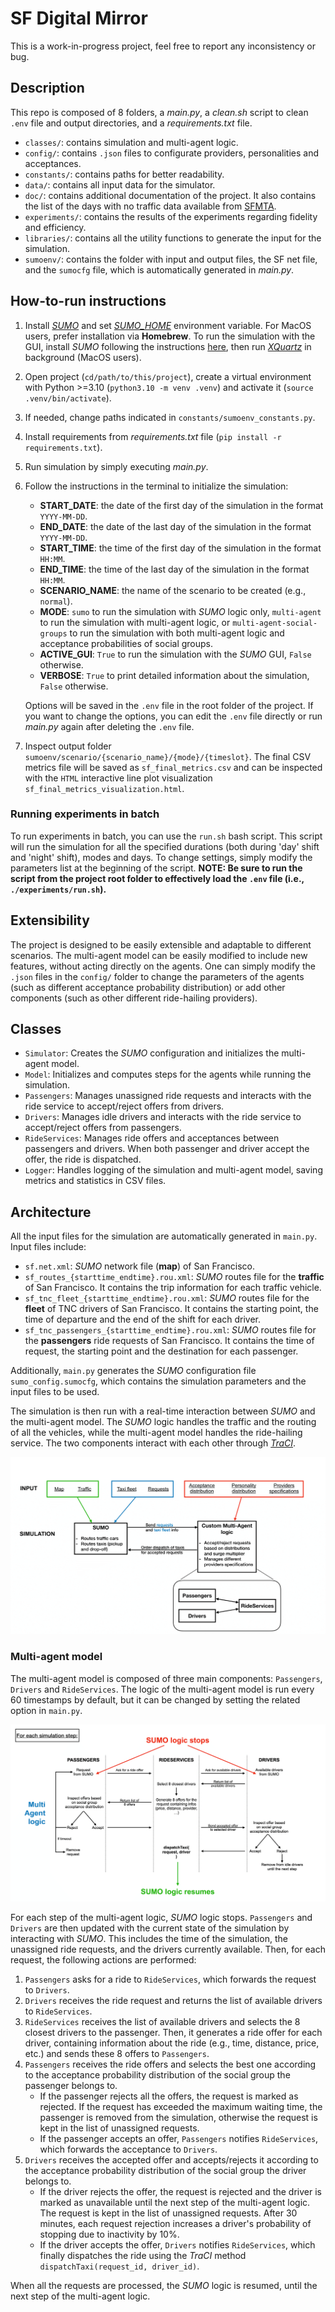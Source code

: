 # SF Digital Mirror

This is a work-in-progress project, feel free to report any inconsistency or bug.


## Description

This repo is composed of 8 folders, a *main.py*, a *clean.sh* script to clean `.env` file and output directories, and a *requirements.txt* file.

- `classes/`: contains simulation and multi-agent logic.
- `config/`: contains `.json` files to configurate providers, personalities and acceptances.
- `constants/`: contains paths for better readability.
- `data/`: contains all input data for the simulator.
- `doc/`: contains additional documentation of the project. It also contains the list of the days with no traffic data available from [SFMTA](https://data.sfgov.org/Transportation/SFMTA-Transit-Vehicle-Location-History-2021-/9722-grnf/data_preview).
- `experiments/`: contains the results of the experiments regarding fidelity and efficiency.
- `libraries/`: contains all the utility functions to generate the input for the simulation.
- `sumoenv/`: contains the folder with input and output files, the SF net file, and the `sumocfg` file, which is automatically generated in *main.py*.


## How-to-run instructions

1. Install [*SUMO*](https://sumo.dlr.de/docs/Downloads.php) and set [*SUMO_HOME*](https://sumo.dlr.de/docs/Basics/Basic_Computer_Skills.html#sumo_home) environment variable. For MacOS users, prefer installation via **Homebrew**. To run the simulation with the GUI, install *SUMO* following the instructions [here](https://github.com/DLR-TS/homebrew-sumo), then run [*XQuartz*](https://www.xquartz.org/) in background (MacOS users).
2. Open project (`cd/path/to/this/project`), create a virtual environment with Python >=3.10 (`python3.10 -m venv .venv`) and activate it (`source .venv/bin/activate`).
3. If needed, change paths indicated in `constants/sumoenv_constants.py`.
4. Install requirements from *requirements.txt* file (`pip install -r requirements.txt`).
5. Run simulation by simply executing *main.py*.
6. Follow the instructions in the terminal to initialize the simulation:
    - **START_DATE**: the date of the first day of the simulation in the format `YYYY-MM-DD`.
    - **END_DATE**: the date of the last day of the simulation in the format `YYYY-MM-DD`.
    - **START_TIME**: the time of the first day of the simulation in the format `HH:MM`.
    - **END_TIME**: the time of the last day of the simulation in the format `HH:MM`.
    - **SCENARIO_NAME**: the name of the scenario to be created (e.g., `normal`).
    - **MODE**: `sumo` to run the simulation with *SUMO* logic only, `multi-agent` to run the simulation with multi-agent logic, or `multi-agent-social-groups` to run the simulation with both multi-agent logic and acceptance probabilities of social groups.
    - **ACTIVE_GUI**: `True` to run the simulation with the *SUMO* GUI, `False` otherwise.
    - **VERBOSE**: `True` to print detailed information about the simulation, `False` otherwise.
    
    Options will be saved in the `.env` file in the root folder of the project. If you want to change the options, you can edit the `.env` file directly or run *main.py* again after deleting the `.env` file.
7. Inspect output folder `sumoenv/scenario/{scenario_name}/{mode}/{timeslot}`. The final CSV metrics file will be saved as `sf_final_metrics.csv` and can be inspected with the `HTML` interactive line plot visualization `sf_final_metrics_visualization.html`.


### Running experiments in batch

To run experiments in batch, you can use the `run.sh` bash script. This script will run the simulation for all the specified durations (both during 'day' shift and 'night' shift), modes and days. To change settings, simply modify the parameters list at the beginning of the script. **NOTE: Be sure to run the script from the project root folder to effectively load the `.env` file (i.e., `./experiments/run.sh`).**


## Extensibility

The project is designed to be easily extensible and adaptable to different scenarios. The multi-agent model can be easily modified to include new features, without acting directly on the agents. One can simply modify the `.json` files in the `config/` folder to change the parameters of the agents (such as different acceptance probability distribution) or add other components (such as other different ride-hailing providers).


## Classes

- `Simulator`: Creates the *SUMO* configuration and initializes the multi-agent model.
- `Model`: Initializes and computes steps for the agents while running the simulation.
- `Passengers`: Manages unassigned ride requests and interacts with the ride service to accept/reject offers from drivers.
- `Drivers`: Manages idle drivers and interacts with the ride service to accept/reject offers from passengers.
- `RideServices`: Manages ride offers and acceptances between passengers and drivers. When both passenger and driver accept the offer, the ride is dispatched.
- `Logger`: Handles logging of the simulation and multi-agent model, saving metrics and statistics in CSV files.


## Architecture

All the input files for the simulation are automatically generated in `main.py`. Input files include:
- `sf.net.xml`: *SUMO* network file (**map**) of San Francisco.
- `sf_routes_{starttime_endtime}.rou.xml`: *SUMO* routes file for the **traffic** of San Francisco. It contains the trip information for each traffic vehicle.
- `sf_tnc_fleet_{starttime_endtime}.rou.xml`: *SUMO* routes file for the **fleet** of TNC drivers of San Francisco. It contains the starting point, the time of departure and the end of the shift for each driver.
- `sf_tnc_passengers_{starttime_endtime}.rou.xml`: *SUMO* routes file for the **passengers** ride requests of San Francisco. It contains the time of request, the starting point and the destination for each passenger.

Additionally, `main.py` generates the *SUMO* configuration file `sumo_config.sumocfg`, which contains the simulation parameters and the input files to be used.

The simulation is then run with a real-time interaction between *SUMO* and the multi-agent model. The *SUMO* logic handles the traffic and the routing of all the vehicles, while the multi-agent model handles the ride-hailing service. The two components interact with each other through [*TraCI*](https://sumo.dlr.de/docs/TraCI.html).

![](doc/General_architecture.png)

### Multi-agent model

The multi-agent model is composed of three main components: `Passengers`, `Drivers` and `RideServices`. The logic of the multi-agent model is run every 60 timestamps by default, but it can be changed by setting the related option in `main.py`. 

![](doc/Multi-agent_architecture.png)

For each step of the multi-agent logic, *SUMO* logic stops. `Passengers` and `Drivers` are then updated with the current state of the simulation by interacting with *SUMO*. This includes the time of the simulation, the unassigned ride requests, and the drivers currently available. Then, for each request, the following actions are performed:
1. `Passengers` asks for a ride to `RideServices`, which forwards the request to `Drivers`.
2. `Drivers` receives the ride request and returns the list of available drivers to `RideServices`.
3. `RideServices` receives the list of available drivers and selects the 8 closest drivers to the passenger. Then, it generates a ride offer for each driver, containing information about the ride (e.g., time, distance, price, etc.) and sends these 8 offers to `Passengers`.
4. `Passengers` receives the ride offers and selects the best one according to the acceptance probability distribution of the social group the passenger belongs to. 
    - If the passenger rejects all the offers, the request is marked as rejected. If the request has exceeded the maximum waiting time, the passenger is removed from the simulation, otherwise the request is kept in the list of unassigned requests. 
    - If the passenger accepts an offer, `Passengers` notifies `RideServices`, which forwards the acceptance to `Drivers`.
5. `Drivers` receives the accepted offer and accepts/rejects it according to the acceptance probability distribution of the social group the driver belongs to.
    - If the driver rejects the offer, the request is rejected and the driver is marked as unavailable until the next step of the multi-agent logic. The request is kept in the list of unassigned requests. After 30 minutes, each request rejection increases a driver's probability of stopping due to inactivity by 10%.
    - If the driver accepts the offer, `Drivers` notifies `RideServices`, which finally dispatches the ride using the *TraCI* method `dispatchTaxi(request_id, driver_id)`.

When all the requests are processed, the *SUMO* logic is resumed, until the next step of the multi-agent logic.
